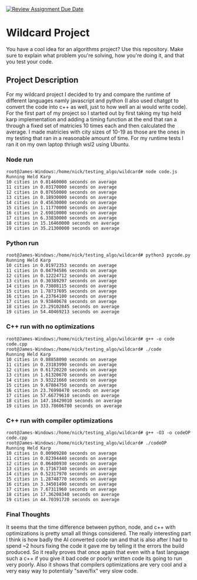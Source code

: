 [![Review Assignment Due Date](https://classroom.github.com/assets/deadline-readme-button-24ddc0f5d75046c5622901739e7c5dd533143b0c8e959d652212380cedb1ea36.svg)](https://classroom.github.com/a/tTztJ7yI)
# Wildcard Project

You have a cool idea for an algorithms project? Use this repository. Make sure
to explain what problem you're solving, how you're doing it, and that you test
your code.


## Project Description
For my wildcard project I decided to try and compare the runtime of different languages namly javascript and python (I also used chatgpt to convert the code into c++ as well, just to how well an ai would write code). For the first part of my project so I started out by first taking my tsp held karp implementation and adding a timing function at the end that ran a through a fixed set of matricies 10 times each and then calculated the average. I made matricies with city sizes of 10-19 as those are the ones in my testing that ran in a reasonable amount of time. For my runtime tests I ran it on my own laptop thriugh wsl2 using Ubuntu. 

### Node run
```
root@James-Windows:/home/nick/testing_algo/wildcard# node code.js
Running Held Karp
10 cities in 0.01460000 seconds on average
11 cities in 0.03170000 seconds on average
12 cities in 0.07650000 seconds on average
13 cities in 0.18930000 seconds on average
14 cities in 0.45630000 seconds on average
15 cities in 1.11770000 seconds on average
16 cities in 2.69810000 seconds on average
17 cities in 6.33830000 seconds on average
18 cities in 15.16460000 seconds on average
19 cities in 35.21300000 seconds on average
```

### Python run
```
root@James-Windows:/home/nick/testing_algo/wildcard# python3 pycode.py
Running Held Karp
10 cities in 0.01972353 seconds on average
11 cities in 0.04794586 seconds on average
12 cities in 0.12224712 seconds on average
13 cities in 0.30389297 seconds on average
14 cities in 0.73808115 seconds on average
15 cities in 1.78737695 seconds on average
16 cities in 4.23764100 seconds on average
17 cities in 9.93840678 seconds on average
18 cities in 23.29102845 seconds on average
19 cities in 54.40469213 seconds on average
```

### C++ run with no optimizations
```
root@James-Windows:/home/nick/testing_algo/wildcard# g++ -o code code.cpp
root@James-Windows:/home/nick/testing_algo/wildcard# ./code
Running Held Karp
10 cities in 0.08858090 seconds on average
11 cities in 0.23183990 seconds on average
12 cities in 0.61720220 seconds on average
13 cities in 1.61320670 seconds on average
14 cities in 3.93221660 seconds on average
15 cities in 9.67804750 seconds on average
16 cities in 23.76998470 seconds on average
17 cities in 57.66779610 seconds on average
18 cities in 147.18429010 seconds on average
19 cities in 333.78606780 seconds on average
```

### C++ run with compiler optimizations
```
root@James-Windows:/home/nick/testing_algo/wildcard# g++ -O3 -o codeOP code.cpp
root@James-Windows:/home/nick/testing_algo/wildcard# ./codeOP
Running Held Karp
10 cities in 0.00909280 seconds on average
11 cities in 0.02394440 seconds on average
12 cities in 0.06400930 seconds on average
13 cities in 0.17167340 seconds on average
14 cities in 0.52317970 seconds on average
15 cities in 1.28748770 seconds on average
16 cities in 3.34501490 seconds on average
17 cities in 7.67311960 seconds on average
18 cities in 17.36208340 seconds on average
19 cities in 44.70391720 seconds on average
```

### Final Thoughts
It seems that the time difference between python, node, and c++ with optimizations is pretty small all things considered. The really interesting part I think is how badly the AI converted code ran and that is also after I had to spend ~2 hours fixing the code it gave me by telling it the errors the build produced. So it really proves that once again that even with a fast language such a c++ if you give it bad code or poorly written code its going to run very poorly. Also it shows that compilers optimizations are very cool and a very easy way to potentialy "save/fix" very slow code.
